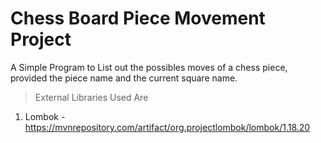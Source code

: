 # Chess Board Piece Movement Project

A Simple Program to List out the possibles moves of a chess piece, provided the piece name and the current square name.

> External Libraries Used Are 
1. Lombok - https://mvnrepository.com/artifact/org.projectlombok/lombok/1.18.20
